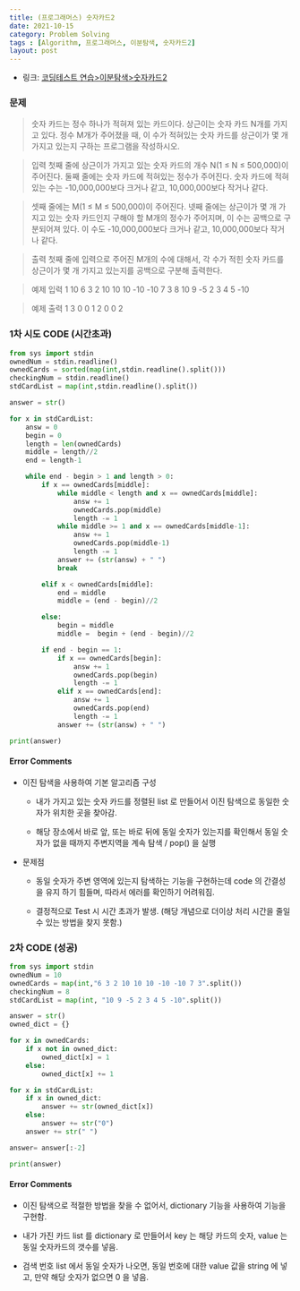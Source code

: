 ```yaml
---
title: (프로그래머스) 숫자카드2
date: 2021-10-15
category: Problem Solving
tags : [Algorithm, 프로그래머스, 이분탐색, 숫자카드2]
layout: post
---
```

* 링크: [코딩테스트 연습>이분탐색>숫자카드2](https://www.acmicpc.net/problem/10816)

### 문제
>숫자 카드는 정수 하나가 적혀져 있는 카드이다. 상근이는 숫자 카드 N개를 가지고 있다. 정수 M개가 주어졌을 때, 이 수가 적혀있는 숫자 카드를 상근이가 몇 개 가지고 있는지 구하는 프로그램을 작성하시오.

>입력
>첫째 줄에 상근이가 가지고 있는 숫자 카드의 개수 N(1 ≤ N ≤ 500,000)이 주어진다. 둘째 줄에는 숫자 카드에 적혀있는 정수가 주어진다. 숫자 카드에 적혀있는 수는 -10,000,000보다 크거나 같고, 10,000,000보다 작거나 같다.

>셋째 줄에는 M(1 ≤ M ≤ 500,000)이 주어진다. 넷째 줄에는 상근이가 몇 개 가지고 있는 숫자 카드인지 구해야 할 M개의 정수가 주어지며, 이 수는 공백으로 구분되어져 있다. 이 수도 -10,000,000보다 크거나 같고, 10,000,000보다 작거나 같다.

>출력
>첫째 줄에 입력으로 주어진 M개의 수에 대해서, 각 수가 적힌 숫자 카드를 상근이가 몇 개 가지고 있는지를 공백으로 구분해 출력한다.

>예제 입력 1
>10
>6 3 2 10 10 10 -10 -10 7 3
>8
>10 9 -5 2 3 4 5 -10

>예제 출력 1
>3 0 0 1 2 0 0 2


### 1차 시도 CODE (시간초과)
```python
from sys import stdin
ownedNum = stdin.readline()
ownedCards = sorted(map(int,stdin.readline().split()))
checkingNum = stdin.readline()
stdCardList = map(int,stdin.readline().split())

answer = str()

for x in stdCardList:
    answ = 0
    begin = 0
    length = len(ownedCards)
    middle = length//2
    end = length-1

    while end - begin > 1 and length > 0:
        if x == ownedCards[middle]:
            while middle < length and x == ownedCards[middle]:
                answ += 1
                ownedCards.pop(middle)
                length -= 1
            while middle >= 1 and x == ownedCards[middle-1]:
                answ += 1
                ownedCards.pop(middle-1)
                length -= 1
            answer += (str(answ) + " ")
            break

        elif x < ownedCards[middle]:
            end = middle
            middle = (end - begin)//2

        else:
            begin = middle
            middle =  begin + (end - begin)//2

        if end - begin == 1:
            if x == ownedCards[begin]:
                answ += 1
                ownedCards.pop(begin)
                length -= 1
            elif x == ownedCards[end]:
                answ += 1
                ownedCards.pop(end)
                length -= 1
            answer += (str(answ) + " ")

print(answer)
```

#### Error Comments

  * 이진 탐색을 사용하여 기본 알고리즘 구성


    - 내가 가지고 있는 숫자 카드를 정렬된 list 로 만들어서 이진 탐색으로 동일한 숫자가 위치한 곳을 찾아감.


    - 해당 장소에서 바로 앞, 또는 바로 뒤에 동일 숫자가 있는지를 확인해서 동일 숫자가 없을 때까지 주변지역을 계속 탐색 / pop() 을 실행

  * 문제점


    - 동일 숫자가 주변 영역에 있는지 탐색하는 기능을 구현하는데 code 의 간결성을 유지 하기 힘들며, 따라서 에러를 확인하기 어려워짐.


    - 결정적으로 Test 시 시간 초과가 발생. (해당 개념으로 더이상 처리 시간을 줄일 수 있는 방법을 찾지 못함.)


### 2차 CODE (성공)
```python
from sys import stdin
ownedNum = 10
ownedCards = map(int,"6 3 2 10 10 10 -10 -10 7 3".split())
checkingNum = 8
stdCardList = map(int, "10 9 -5 2 3 4 5 -10".split())

answer = str()
owned_dict = {}

for x in ownedCards:
    if x not in owned_dict:
        owned_dict[x] = 1
    else:
        owned_dict[x] += 1

for x in stdCardList:
    if x in owned_dict:
        answer += str(owned_dict[x])
    else:
        answer += str("0")
    answer += str(" ")

answer= answer[:-2]

print(answer)
```

#### Error Comments
  * 이진 탐색으로 적절한 방법을 찾을 수 없어서, dictionary 기능을 사용하여 기능을 구현함.


  * 내가 가진 카드 list 를 dictionary 로 만들어서 key 는 해당 카드의 숫자, value 는 동일 숫자카드의 갯수를 넣음.


  * 검색 번호 list 에서 동일 숫자가 나오면, 동일 번호에 대한 value 값을 string 에 넣고, 만약 해당 숫자가 없으면 0 을 넣음.

